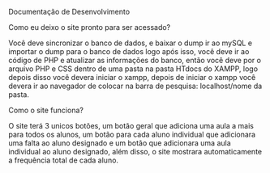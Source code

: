Documentação de Desenvolvimento 

 

Como eu deixo o site pronto para ser acessado? 

Você deve sincronizar o banco de dados, e baixar o dump  ir ao mySQL e importar o dump para o banco de dados logo após isso, você deve ir ao código de PHP e atualizar as informações do banco, então você deve por o arquivo PHP e CSS  dentro de uma pasta na pasta HTdocs do XAMPP, logo depois disso você  devera iniciar o xampp, depois de iniciar o xampp você devera ir ao navegador de colocar na barra de pesquisa: localhost/nome da pasta. 

 

Como o site funciona? 

O site terá 3 unicos botões, um botão geral que adiciona uma aula a mais para todos os alunos, um botão para cada aluno individual que adicionara uma falta ao aluno designado e um botão que adicionara uma aula individual ao aluno designado, além disso, o site mostrara automaticamente a frequência total de cada aluno. 

 
